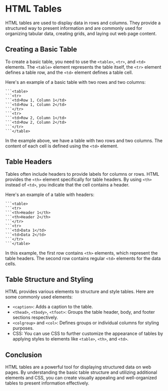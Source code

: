 
# HTML Tables

HTML tables are used to display data in rows and columns. They provide a structured way to present information and are commonly used for organizing tabular data, creating grids, and laying out web page content.

## Creating a Basic Table

To create a basic table, you need to use the `<table>`, `<tr>`, and `<td>` elements. The `<table>` element represents the table itself, the `<tr>` element defines a table row, and the `<td>` element defines a table cell.

Here's an example of a basic table with two rows and two columns:

```
```<table>
```<tr>
```<td>Row 1, Column 1</td>
```<td>Row 1, Column 2</td>
```</tr>
```<tr>
```<td>Row 2, Column 1</td>
```<td>Row 2, Column 2</td>
```</tr>
```</table>
```

In the example above, we have a table with two rows and two columns. The content of each cell is defined using the `<td>` element.

## Table Headers

Tables often include headers to provide labels for columns or rows. HTML provides the `<th>` element specifically for table headers. By using `<th>` instead of `<td>`, you indicate that the cell contains a header.

Here's an example of a table with headers:

```
```<table>
```<tr>
```<th>Header 1</th>
```<th>Header 2</th>
```</tr>
```<tr>
```<td>Data 1</td>
```<td>Data 2</td>
```</tr>
```</table>
```

In this example, the first row contains `<th>` elements, which represent the table headers. The second row contains regular `<td>` elements for the data cells.

## Table Structure and Styling

HTML provides various elements to structure and style tables. Here are some commonly used elements:

- `<caption>`: Adds a caption to the table.
- `<thead>`, `<tbody>`, `<tfoot>`: Groups the table header, body, and footer sections respectively.
- `<colgroup>` and `<col>`: Defines groups or individual columns for styling purposes.
- CSS: You can use CSS to further customize the appearance of tables by applying styles to elements like `<table>`, `<th>`, and `<td>`.

## Conclusion

HTML tables are a powerful tool for displaying structured data on web pages. By understanding the basic table structure and utilizing additional elements and CSS, you can create visually appealing and well-organized tables to present information effectively.
